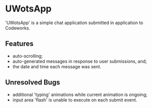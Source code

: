 # UWotsApp

'UWotsApp' is a simple chat application submitted in application to Codeworks.

## Features

* auto-scrolling;
* auto-generated messages in response to user submissions, and;
* the date and time each message was sent.

## Unresolved Bugs

* additional 'typing' animations while current animation is ongoing;
* input area 'flash' is unable to execute on each submit event.
